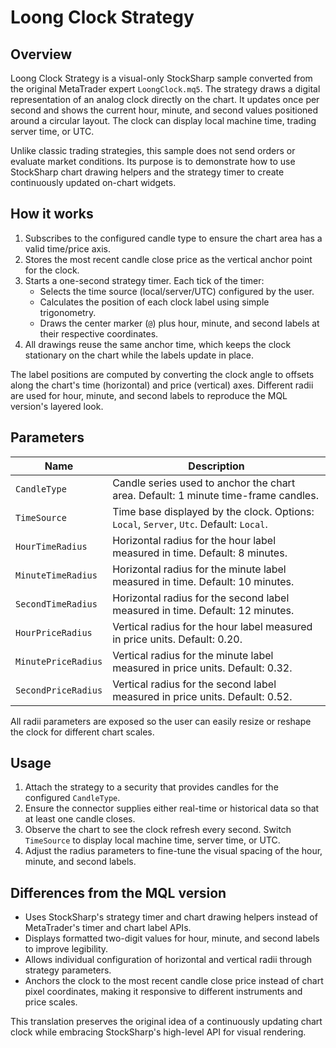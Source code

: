 # Loong Clock Strategy

## Overview
Loong Clock Strategy is a visual-only StockSharp sample converted from the original MetaTrader expert `LoongClock.mq5`. The strategy draws a digital representation of an analog clock directly on the chart. It updates once per second and shows the current hour, minute, and second values positioned around a circular layout. The clock can display local machine time, trading server time, or UTC.

Unlike classic trading strategies, this sample does not send orders or evaluate market conditions. Its purpose is to demonstrate how to use StockSharp chart drawing helpers and the strategy timer to create continuously updated on-chart widgets.

## How it works
1. Subscribes to the configured candle type to ensure the chart area has a valid time/price axis.
2. Stores the most recent candle close price as the vertical anchor point for the clock.
3. Starts a one-second strategy timer. Each tick of the timer:
   - Selects the time source (local/server/UTC) configured by the user.
   - Calculates the position of each clock label using simple trigonometry.
   - Draws the center marker (`@`) plus hour, minute, and second labels at their respective coordinates.
4. All drawings reuse the same anchor time, which keeps the clock stationary on the chart while the labels update in place.

The label positions are computed by converting the clock angle to offsets along the chart's time (horizontal) and price (vertical) axes. Different radii are used for hour, minute, and second labels to reproduce the MQL version's layered look.

## Parameters
| Name | Description |
| --- | --- |
| `CandleType` | Candle series used to anchor the chart area. Default: 1 minute time-frame candles. |
| `TimeSource` | Time base displayed by the clock. Options: `Local`, `Server`, `Utc`. Default: `Local`. |
| `HourTimeRadius` | Horizontal radius for the hour label measured in time. Default: 8 minutes. |
| `MinuteTimeRadius` | Horizontal radius for the minute label measured in time. Default: 10 minutes. |
| `SecondTimeRadius` | Horizontal radius for the second label measured in time. Default: 12 minutes. |
| `HourPriceRadius` | Vertical radius for the hour label measured in price units. Default: 0.20. |
| `MinutePriceRadius` | Vertical radius for the minute label measured in price units. Default: 0.32. |
| `SecondPriceRadius` | Vertical radius for the second label measured in price units. Default: 0.52. |

All radii parameters are exposed so the user can easily resize or reshape the clock for different chart scales.

## Usage
1. Attach the strategy to a security that provides candles for the configured `CandleType`.
2. Ensure the connector supplies either real-time or historical data so that at least one candle closes.
3. Observe the chart to see the clock refresh every second. Switch `TimeSource` to display local machine time, server time, or UTC.
4. Adjust the radius parameters to fine-tune the visual spacing of the hour, minute, and second labels.

## Differences from the MQL version
- Uses StockSharp's strategy timer and chart drawing helpers instead of MetaTrader's timer and chart label APIs.
- Displays formatted two-digit values for hour, minute, and second labels to improve legibility.
- Allows individual configuration of horizontal and vertical radii through strategy parameters.
- Anchors the clock to the most recent candle close price instead of chart pixel coordinates, making it responsive to different instruments and price scales.

This translation preserves the original idea of a continuously updating chart clock while embracing StockSharp's high-level API for visual rendering.
